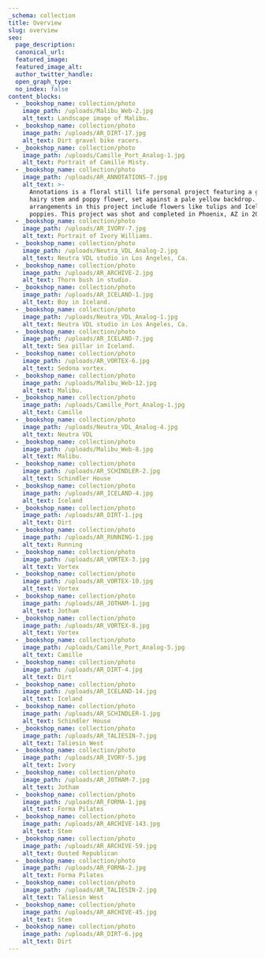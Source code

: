 ```yaml
---
_schema: collection
title: Overview
slug: overview
seo:
  page_description:
  canonical_url:
  featured_image:
  featured_image_alt:
  author_twitter_handle:
  open_graph_type:
  no_index: false
content_blocks:
  - _bookshop_name: collection/photo
    image_path: /uploads/Malibu_Web-2.jpg
    alt_text: Landscape image of Malibu.
  - _bookshop_name: collection/photo
    image_path: /uploads/AR_DIRT-17.jpg
    alt_text: Dirt gravel bike racers.
  - _bookshop_name: collection/photo
    image_path: /uploads/Camille_Port_Analog-1.jpg
    alt_text: Portrait of Camille Misty.
  - _bookshop_name: collection/photo
    image_path: /uploads/AR_ANNOTATIONS-7.jpg
    alt_text: >-
      Annotations is a floral still life personal project featuring a green,
      hairy stem and poppy flower, set against a pale yellow backdrop. The
      arrangements in this project include flowers like tulips and Icelandic
      poppies. This project was shot and completed in Phoenix, AZ in 2022.  
  - _bookshop_name: collection/photo
    image_path: /uploads/AR_IVORY-7.jpg
    alt_text: Portrait of Ivory Williams.
  - _bookshop_name: collection/photo
    image_path: /uploads/Neutra_VDL_Analog-2.jpg
    alt_text: Neutra VDL studio in Los Angeles, Ca.
  - _bookshop_name: collection/photo
    image_path: /uploads/AR_ARCHIVE-2.jpg
    alt_text: Thorn bush in studio.
  - _bookshop_name: collection/photo
    image_path: /uploads/AR_ICELAND-1.jpg
    alt_text: Boy in Iceland.
  - _bookshop_name: collection/photo
    image_path: /uploads/Neutra_VDL_Analog-1.jpg
    alt_text: Neutra VDL studio in Los Angeles, Ca.
  - _bookshop_name: collection/photo
    image_path: /uploads/AR_ICELAND-7.jpg
    alt_text: Sea pillar in Iceland.
  - _bookshop_name: collection/photo
    image_path: /uploads/AR_VORTEX-6.jpg
    alt_text: Sedona vortex.
  - _bookshop_name: collection/photo
    image_path: /uploads/Malibu_Web-12.jpg
    alt_text: Malibu.
  - _bookshop_name: collection/photo
    image_path: /uploads/Camille_Port_Analog-1.jpg
    alt_text: Camille
  - _bookshop_name: collection/photo
    image_path: /uploads/Neutra_VDL_Analog-4.jpg
    alt_text: Neutra VDL
  - _bookshop_name: collection/photo
    image_path: /uploads/Malibu_Web-8.jpg
    alt_text: Malibu.
  - _bookshop_name: collection/photo
    image_path: /uploads/AR_SCHINDLER-2.jpg
    alt_text: Schindler House
  - _bookshop_name: collection/photo
    image_path: /uploads/AR_ICELAND-4.jpg
    alt_text: Iceland
  - _bookshop_name: collection/photo
    image_path: /uploads/AR_DIRT-1.jpg
    alt_text: Dirt
  - _bookshop_name: collection/photo
    image_path: /uploads/AR_RUNNING-1.jpg
    alt_text: Running
  - _bookshop_name: collection/photo
    image_path: /uploads/AR_VORTEX-3.jpg
    alt_text: Vortex
  - _bookshop_name: collection/photo
    image_path: /uploads/AR_VORTEX-10.jpg
    alt_text: Vortex
  - _bookshop_name: collection/photo
    image_path: /uploads/AR_JOTHAM-1.jpg
    alt_text: Jotham
  - _bookshop_name: collection/photo
    image_path: /uploads/AR_VORTEX-8.jpg
    alt_text: Vortex
  - _bookshop_name: collection/photo
    image_path: /uploads/Camille_Port_Analog-5.jpg
    alt_text: Camille
  - _bookshop_name: collection/photo
    image_path: /uploads/AR_DIRT-4.jpg
    alt_text: Dirt
  - _bookshop_name: collection/photo
    image_path: /uploads/AR_ICELAND-14.jpg
    alt_text: Iceland
  - _bookshop_name: collection/photo
    image_path: /uploads/AR_SCHINDLER-1.jpg
    alt_text: Schindler House
  - _bookshop_name: collection/photo
    image_path: /uploads/AR_TALIESIN-7.jpg
    alt_text: Taliesin West
  - _bookshop_name: collection/photo
    image_path: /uploads/AR_IVORY-5.jpg
    alt_text: Ivory
  - _bookshop_name: collection/photo
    image_path: /uploads/AR_JOTHAM-7.jpg
    alt_text: Jotham
  - _bookshop_name: collection/photo
    image_path: /uploads/AR_FORMA-1.jpg
    alt_text: Forma Pilates
  - _bookshop_name: collection/photo
    image_path: /uploads/AR_ARCHIVE-143.jpg
    alt_text: Stem
  - _bookshop_name: collection/photo
    image_path: /uploads/AR_ARCHIVE-59.jpg
    alt_text: Ousted Republican
  - _bookshop_name: collection/photo
    image_path: /uploads/AR_FORMA-2.jpg
    alt_text: Forma Pilates
  - _bookshop_name: collection/photo
    image_path: /uploads/AR_TALIESIN-2.jpg
    alt_text: Taliesin West
  - _bookshop_name: collection/photo
    image_path: /uploads/AR_ARCHIVE-45.jpg
    alt_text: Stem
  - _bookshop_name: collection/photo
    image_path: /uploads/AR_DIRT-6.jpg
    alt_text: Dirt
---
```

